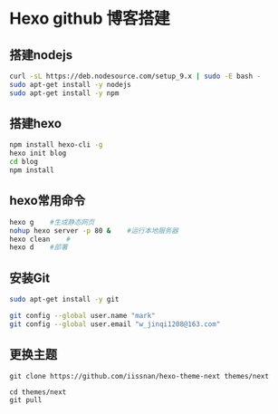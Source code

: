 # Hexo github 博客搭建

## 搭建nodejs

``` bash
curl -sL https://deb.nodesource.com/setup_9.x | sudo -E bash -
sudo apt-get install -y nodejs
sudo apt-get install -y npm
```

## 搭建hexo

``` bash
npm install hexo-cli -g
hexo init blog
cd blog
npm install
```

## hexo常用命令

``` bash
hexo g    #生成静态网页
nohup hexo server -p 80 &    #运行本地服务器
hexo clean    #
hexo d    #部署
```

## 安装Git

``` bash
sudo apt-get install -y git

git config --global user.name "mark"
git config --global user.email "w_jinqi1208@163.com"
```
## 更换主题

```
git clone https://github.com/iissnan/hexo-theme-next themes/next

cd themes/next
git pull
```
